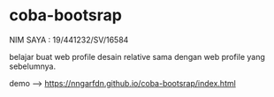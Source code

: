 # coba-bootsrap
NIM SAYA : 19/441232/SV/16584

belajar buat web profile
desain relative sama dengan web profile yang sebelumnya.

demo --> https://nngarfdn.github.io/coba-bootsrap/index.html

